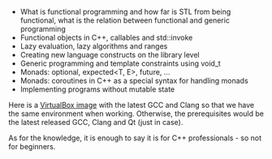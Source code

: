 * What is functional programming and how far is STL from being functional, what is the relation between functional and generic programming
* Functional objects in C++, callables and std::invoke
* Lazy evaluation, lazy algorithms and ranges
* Creating new language constructs on the library level
* Generic programming and template constraints using void_t
* Monads: optional<T>, expected<T, E>, future<T>, ...
* Monads: coroutines in C++ as a special syntax for handling monads
* Implementing programs without mutable state

Here is a <a href=https://yadi.sk/d/2DO2E5N-3MFKXn>VirtualBox image</a> with the latest GCC and Clang so that we have the same environment when working. 
Otherwise, the prerequisites would be the latest released GCC, Clang and Qt (just in case).

As for the knowledge, it is enough to say it is for C++ professionals - so not for beginners. 

